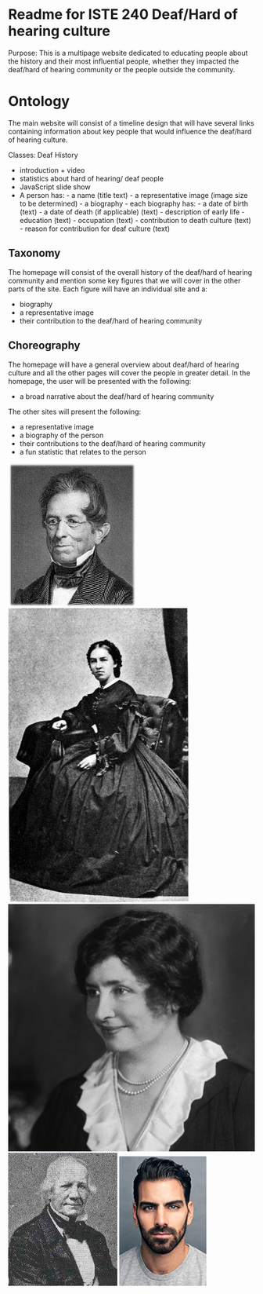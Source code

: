 ﻿# Readme for ISTE 240 Deaf/Hard of hearing culture 
Purpose: This is a multipage  website dedicated to educating people about the history and their most influential people, whether they impacted the deaf/hard of hearing community or the people outside the community.

# Ontology 
The main website will consist of a timeline design that will have several links containing information about key people that would influence the deaf/hard of hearing culture. 

Classes:
Deaf History
- introduction + video
- statistics about hard of hearing/ deaf people
- JavaScript slide show
- A person has:
		- a name (title text)
		- a representative image (image size to be determined)
		- a biography 
		- each biography has:
			- a date of birth (text)
			- a date of death (if applicable) (text)
			- description of early life
			- education (text)
			- occupation (text)
			- contribution to death culture (text)
			- reason for contribution for deaf culture (text)
## Taxonomy
The homepage will consist of the overall history of the deaf/hard of hearing community and mention some key figures that we will cover in the other parts of the site. Each figure will have an individual site and a:
- biography 
- a representative image
- their contribution to the deaf/hard of hearing community

## Choreography
The homepage will have a general overview about deaf/hard of hearing culture and all the other pages will cover the people in greater detail. 
In the homepage, the user will be presented with the following: 
- a broad narrative about the deaf/hard of hearing community

The other sites will present the following:
- a representative image
- a biography of the person
- their contributions to the deaf/hard of hearing community
- a fun statistic that relates to the person 

![Thomas Gallaudet](thomasGallaudet.jpg)
![aliceCogswell](aliceCogswell.jpg)
![helenKeller](helenKeller.jpg)
![laurent-clerc](laurent-clerc.jpg)
![Nyle DiMarco](nyleDiMarco.jpg)